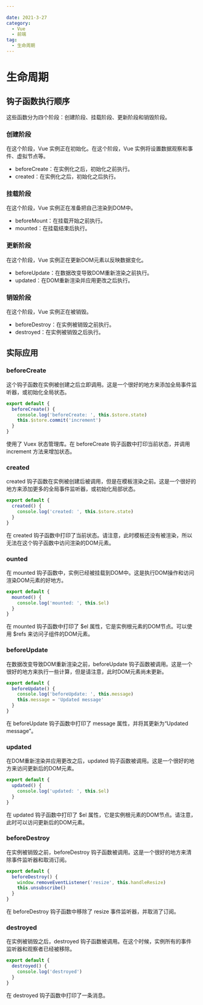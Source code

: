 ```yaml
---
 
date: 2021-3-27
category:
  - Vue
  - 前端
tag:
  - 生命周期
---
```


# 生命周期


## 钩子函数执行顺序
这些函数分为四个阶段：创建阶段、挂载阶段、更新阶段和销毁阶段。

### 创建阶段
在这个阶段，Vue 实例正在初始化。在这个阶段，Vue 实例将设置数据观察和事件、虚拟节点等。
- beforeCreate：在实例化之后，初始化之前执行。
- created：在实例化之后，初始化之后执行。

### 挂载阶段
在这个阶段，Vue 实例正在准备把自己渲染到DOM中。

- beforeMount：在挂载开始之前执行。
- mounted：在挂载结束后执行。

### 更新阶段
在这个阶段，Vue 实例正在更新DOM元素以反映数据变化。

- beforeUpdate：在数据改变导致DOM重新渲染之前执行。
- updated：在DOM重新渲染并应用更改之后执行。

### 销毁阶段
在这个阶段，Vue 实例正在被销毁。

- beforeDestroy：在实例被销毁之前执行。
- destroyed：在实例被销毁之后执行。

## 实际应用
### beforeCreate
这个钩子函数在实例被创建之后立即调用。这是一个很好的地方来添加全局事件监听器，或初始化全局状态。

``` javascript
export default {
  beforeCreate() {
    console.log('beforeCreate: ', this.$store.state)
    this.$store.commit('increment')
  }
}
```
使用了 Vuex 状态管理库。在 beforeCreate 钩子函数中打印当前状态，并调用 increment 方法来增加状态。

### created
created 钩子函数在实例被创建后被调用，但是在模板渲染之前。这是一个很好的地方来添加更多的全局事件监听器，或初始化局部状态。
``` javascript
export default {
  created() {
    console.log('created: ', this.$store.state)
  }
}
```
在 created 钩子函数中打印了当前状态。请注意，此时模板还没有被渲染，所以无法在这个钩子函数中访问渲染的DOM元素。

### ounted
在 mounted 钩子函数中，实例已经被挂载到DOM中。这是执行DOM操作和访问渲染DOM元素的好地方。

``` javascript
export default {
  mounted() {
    console.log('mounted: ', this.$el)
  }
}
``` 
在 mounted 钩子函数中打印了 $el 属性，它是实例根元素的DOM节点。可以使用 $refs 来访问子组件的DOM元素。

### beforeUpdate
在数据改变导致DOM重新渲染之前，beforeUpdate 钩子函数被调用。这是一个很好的地方来执行一些计算，但是请注意，此时DOM元素尚未更新。

``` javascript
export default {
  beforeUpdate() {
    console.log('beforeUpdate: ', this.message)
    this.message = 'Updated message'
  }
}
``` 
在 beforeUpdate 钩子函数中打印了 message 属性，并将其更新为“Updated message”。

### updated
在DOM重新渲染并应用更改之后，updated 钩子函数被调用。这是一个很好的地方来访问更新后的DOM元素。

``` javascript
export default {
  updated() {
    console.log('updated: ', this.$el)
  }
}
``` 
在 updated 钩子函数中打印了 $el 属性，它是实例根元素的DOM节点。请注意，此时可以访问更新后的DOM元素。

### beforeDestroy
在实例被销毁之前，beforeDestroy 钩子函数被调用。这是一个很好的地方来清除事件监听器和取消订阅。

``` javascript
export default {
  beforeDestroy() {
    window.removeEventListener('resize', this.handleResize)
    this.unsubscribe()
  }
}
``` 
在 beforeDestroy 钩子函数中移除了 resize 事件监听器，并取消了订阅。

### destroyed
在实例被销毁之后，destroyed 钩子函数被调用。在这个时候，实例所有的事件监听器和观察者已经被移除。

``` javascript
export default {
  destroyed() {
    console.log('destroyed')
  }
}
``` 
在 destroyed 钩子函数中打印了一条消息。

